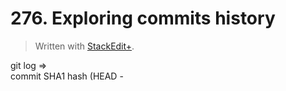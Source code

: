 # 276. Exploring commits history


> Written with [StackEdit+](https://stackedit.net/).


git log =>  
commit SHA1 hash (HEAD -
<!--stackedit_data:
eyJoaXN0b3J5IjpbNzE0NTMzODkwLC03MzA2OTY3MTJdfQ==
-->